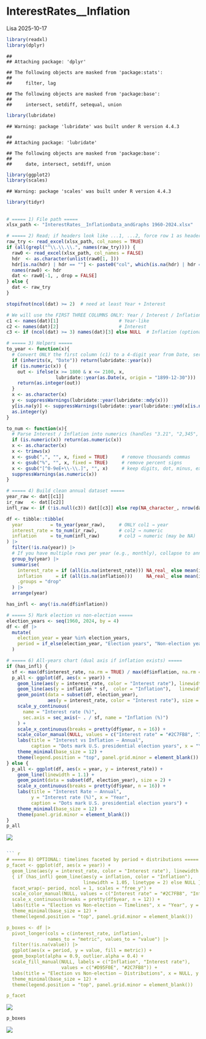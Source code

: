 InterestRates\_\_Inflation
================
Lisa
2025-10-17

``` r
library(readxl)
library(dplyr)
```

    ## 
    ## Attaching package: 'dplyr'

    ## The following objects are masked from 'package:stats':
    ## 
    ##     filter, lag

    ## The following objects are masked from 'package:base':
    ## 
    ##     intersect, setdiff, setequal, union

``` r
library(lubridate)
```

    ## Warning: package 'lubridate' was built under R version 4.4.3

    ## 
    ## Attaching package: 'lubridate'

    ## The following objects are masked from 'package:base':
    ## 
    ##     date, intersect, setdiff, union

``` r
library(ggplot2)
library(scales)
```

    ## Warning: package 'scales' was built under R version 4.4.3

``` r
library(tidyr)
```

## 

``` r
# ===== 1) File path =====
xlsx_path <- "InterestRates__InflationData_andGraphs 1960-2024.xlsx"

# ===== 2) Read; if headers look like ...1, ...2, force row 1 as headers =====
raw_try <- read_excel(xlsx_path, col_names = TRUE)
if (all(grepl("^\\.\\.\\.", names(raw_try)))) {
  raw0 <- read_excel(xlsx_path, col_names = FALSE)
  hdr  <- as.character(unlist(raw0[1, ]))
  hdr[is.na(hdr) | hdr == ""] <- paste0("col", which(is.na(hdr) | hdr == ""))
  names(raw0) <- hdr
  dat <- raw0[-1, , drop = FALSE]
} else {
  dat <- raw_try
}

stopifnot(ncol(dat) >= 2)  # need at least Year + Interest

# We will use the FIRST THREE COLUMNS ONLY: Year / Interest / Inflation
c1 <- names(dat)[1]                      # Year-like
c2 <- names(dat)[2]                      # Interest
c3 <- if (ncol(dat) >= 3) names(dat)[3] else NULL  # Inflation (optional)

# ===== 3) Helpers =====
to_year <- function(x){
  # Convert ONLY the first column (c1) to a 4-digit year from Date, serial, or "1/1/1960"
  if (inherits(x, "Date")) return(lubridate::year(x))
  if (is.numeric(x)) {
    out <- ifelse(x >= 1800 & x <= 2100, x,
                  lubridate::year(as.Date(x, origin = "1899-12-30")))
    return(as.integer(out))
  }
  x <- as.character(x)
  y <- suppressWarnings(lubridate::year(lubridate::mdy(x)))
  y[is.na(y)] <- suppressWarnings(lubridate::year(lubridate::ymd(x[is.na(y)])))
  as.integer(y)
}

to_num <- function(x){
  # Parse Interest / Inflation into numerics (handles "3.21", "2,345", "5.0%")
  if (is.numeric(x)) return(as.numeric(x))
  x <- as.character(x)
  x <- trimws(x)
  x <- gsub(",", "", x, fixed = TRUE)     # remove thousands commas
  x <- gsub("%", "", x, fixed = TRUE)     # remove percent signs
  x <- gsub("[^0-9eE+\\-\\.]", "", x)     # keep digits, dot, minus, exponent
  suppressWarnings(as.numeric(x))
}

# ===== 4) Build clean annual dataset =====
year_raw <- dat[[c1]]
ir_raw   <- dat[[c2]]
infl_raw <- if (!is.null(c3)) dat[[c3]] else rep(NA_character_, nrow(dat))

df <- tibble::tibble(
  year          = to_year(year_raw),     # ONLY col1 → year
  interest_rate = to_num(ir_raw),        # col2 → numeric
  inflation     = to_num(infl_raw)       # col3 → numeric (may be NA)
) |>
  filter(!is.na(year)) |>
  # If you have multiple rows per year (e.g., monthly), collapse to annual means:
  group_by(year) |>
  summarise(
    interest_rate = if (all(is.na(interest_rate))) NA_real_ else mean(interest_rate, na.rm = TRUE),
    inflation     = if (all(is.na(inflation)))     NA_real_ else mean(inflation,     na.rm = TRUE),
    .groups = "drop"
  ) |>
  arrange(year)

has_infl <- any(!is.na(df$inflation))

# ===== 5) Mark election vs non-election =====
election_years <- seq(1960, 2024, by = 4)
df <- df |>
  mutate(
    election_year = year %in% election_years,
    period = if_else(election_year, "Election years", "Non-election years")
  )
```

``` r
# ===== 6) All-years chart (dual axis if inflation exists) =====
if (has_infl) {
  sf <- max(df$interest_rate, na.rm = TRUE) / max(df$inflation, na.rm = TRUE)
  p_all <- ggplot(df, aes(x = year)) +
    geom_line(aes(y = interest_rate, color = "Interest rate"), linewidth = 1.1) +
    geom_line(aes(y = inflation * sf,  color = "Inflation"),   linewidth = 1.1, linetype = 2) +
    geom_point(data = subset(df, election_year),
               aes(y = interest_rate, color = "Interest rate"), size = 2) +
    scale_y_continuous(
      name = "Interest rate (%)",
      sec.axis = sec_axis(~ . / sf, name = "Inflation (%)")
    ) +
    scale_x_continuous(breaks = pretty(df$year, n = 16)) +
    scale_color_manual(NULL, values = c("Interest rate" = "#2C7FB8", "Inflation" = "#D95F0E")) +
    labs(title = "Interest vs Inflation — Annual",
         caption = "Dots mark U.S. presidential election years", x = "Year") +
    theme_minimal(base_size = 12) +
    theme(legend.position = "top", panel.grid.minor = element_blank())
} else {
  p_all <- ggplot(df, aes(x = year, y = interest_rate)) +
    geom_line(linewidth = 1.1) +
    geom_point(data = subset(df, election_year), size = 2) +
    scale_x_continuous(breaks = pretty(df$year, n = 16)) +
    labs(title = "Interest Rate — Annual",
         y = "Interest rate (%)", x = "Year",
         caption = "Dots mark U.S. presidential election years") +
    theme_minimal(base_size = 12) +
    theme(panel.grid.minor = element_blank())
}
p_all
```

![](lisa_files/figure-gfm/viz-1-all-years-1.png)<!-- -->

``` r

``` r
# ===== 8) OPTIONAL: timelines faceted by period + distributions =====
p_facet <- ggplot(df, aes(x = year)) +
  geom_line(aes(y = interest_rate, color = "Interest rate"), linewidth = 1.05) +
  { if (has_infl) geom_line(aes(y = inflation, color = "Inflation"),
                            linewidth = 1.05, linetype = 2) else NULL } +
  facet_wrap(~ period, ncol = 1, scales = "free_y") +
  scale_color_manual(NULL, values = c("Interest rate" = "#2C7FB8", "Inflation" = "#D95F0E")) +
  scale_x_continuous(breaks = pretty(df$year, n = 12)) +
  labs(title = "Election vs Non-election — Timelines", x = "Year", y = NULL) +
  theme_minimal(base_size = 12) +
  theme(legend.position = "top", panel.grid.minor = element_blank())

p_boxes <- df |>
  pivot_longer(cols = c(interest_rate, inflation),
               names_to = "metric", values_to = "value") |>
  filter(!is.na(value)) |>
  ggplot(aes(x = period, y = value, fill = metric)) +
  geom_boxplot(alpha = 0.9, outlier.alpha = 0.4) +
  scale_fill_manual(NULL, labels = c("Inflation", "Interest rate"),
                    values = c("#D95F0E", "#2C7FB8")) +
  labs(title = "Election vs Non-election — Distributions", x = NULL, y = NULL) +
  theme_minimal(base_size = 12) +
  theme(legend.position = "top", panel.grid.minor = element_blank())

p_facet
```

![](lisa_files/figure-gfm/viz-3-optional-1.png)<!-- -->

``` r
p_boxes
```

![](lisa_files/figure-gfm/viz-3-optional-2.png)<!-- -->
